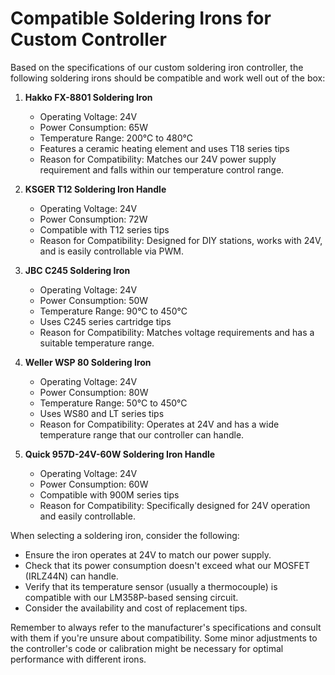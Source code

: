 # Compatible Soldering Irons for Custom Controller

Based on the specifications of our custom soldering iron controller, the following soldering irons should be compatible and work well out of the box:

1. **Hakko FX-8801 Soldering Iron**
   - Operating Voltage: 24V
   - Power Consumption: 65W
   - Temperature Range: 200°C to 480°C
   - Features a ceramic heating element and uses T18 series tips
   - Reason for Compatibility: Matches our 24V power supply requirement and falls within our temperature control range.

2. **KSGER T12 Soldering Iron Handle**
   - Operating Voltage: 24V
   - Power Consumption: 72W
   - Compatible with T12 series tips
   - Reason for Compatibility: Designed for DIY stations, works with 24V, and is easily controllable via PWM.

3. **JBC C245 Soldering Iron**
   - Operating Voltage: 24V
   - Power Consumption: 50W
   - Temperature Range: 90°C to 450°C
   - Uses C245 series cartridge tips
   - Reason for Compatibility: Matches voltage requirements and has a suitable temperature range.

4. **Weller WSP 80 Soldering Iron**
   - Operating Voltage: 24V
   - Power Consumption: 80W
   - Temperature Range: 50°C to 450°C
   - Uses WS80 and LT series tips
   - Reason for Compatibility: Operates at 24V and has a wide temperature range that our controller can handle.

5. **Quick 957D-24V-60W Soldering Iron Handle**
   - Operating Voltage: 24V
   - Power Consumption: 60W
   - Compatible with 900M series tips
   - Reason for Compatibility: Specifically designed for 24V operation and easily controllable.

When selecting a soldering iron, consider the following:

- Ensure the iron operates at 24V to match our power supply.
- Check that its power consumption doesn't exceed what our MOSFET (IRLZ44N) can handle.
- Verify that its temperature sensor (usually a thermocouple) is compatible with our LM358P-based sensing circuit.
- Consider the availability and cost of replacement tips.

Remember to always refer to the manufacturer's specifications and consult with them if you're unsure about compatibility. Some minor adjustments to the controller's code or calibration might be necessary for optimal performance with different irons.
